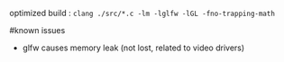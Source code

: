 
optimized build : `clang ./src/*.c -lm -lglfw -lGL -fno-trapping-math`

#known issues
- glfw causes memory leak (not lost, related to video drivers)
